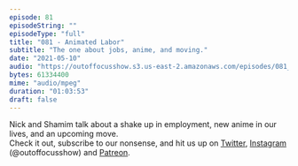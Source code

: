 ```yaml
---
episode: 81
episodeString: ""
episodeType: "full"
title: "081 - Animated Labor"
subtitle: "The one about jobs, anime, and moving." 
date: "2021-05-10"
audio: "https://outoffocusshow.s3.us-east-2.amazonaws.com/episodes/081_Animated-Labor.mp3"
bytes: 61334400
mime: "audio/mpeg"
duration: "01:03:53"
draft: false
---
```


Nick and Shamim talk about a shake up in employment, new anime in our lives, and an upcoming move.  
Check it out, subscribe to our nonsense, and hit us up on [Twitter][twit], [Instagram][insta] (\@outoffocusshow) and [Patreon][patreon].

[twit]: https://twitter.com/outoffocusshow
[insta]: https://instagram.com/outoffocusshow
[patreon]: https://www.patreon.com/outoffocusshow

